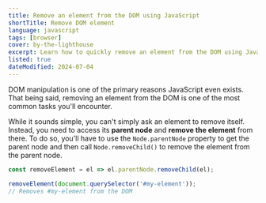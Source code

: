 ```yaml
---
title: Remove an element from the DOM using JavaScript
shortTitle: Remove DOM element
language: javascript
tags: [browser]
cover: by-the-lighthouse
excerpt: Learn how to quickly remove an element from the DOM using JavaScript.
listed: true
dateModified: 2024-07-04
---
```


DOM manipulation is one of the primary reasons JavaScript even exists. That being said, removing an element from the DOM is one of the most common tasks you'll encounter.

While it sounds simple, you can't simply ask an element to remove itself. Instead, you need to access its **parent node** and **remove the element** from there. To do so, you'll have to use the `Node.parentNode` property to get the parent node and then call `Node.removeChild()` to remove the element from the parent node.

```js
const removeElement = el => el.parentNode.removeChild(el);

removeElement(document.querySelector('#my-element'));
// Removes #my-element from the DOM
```
